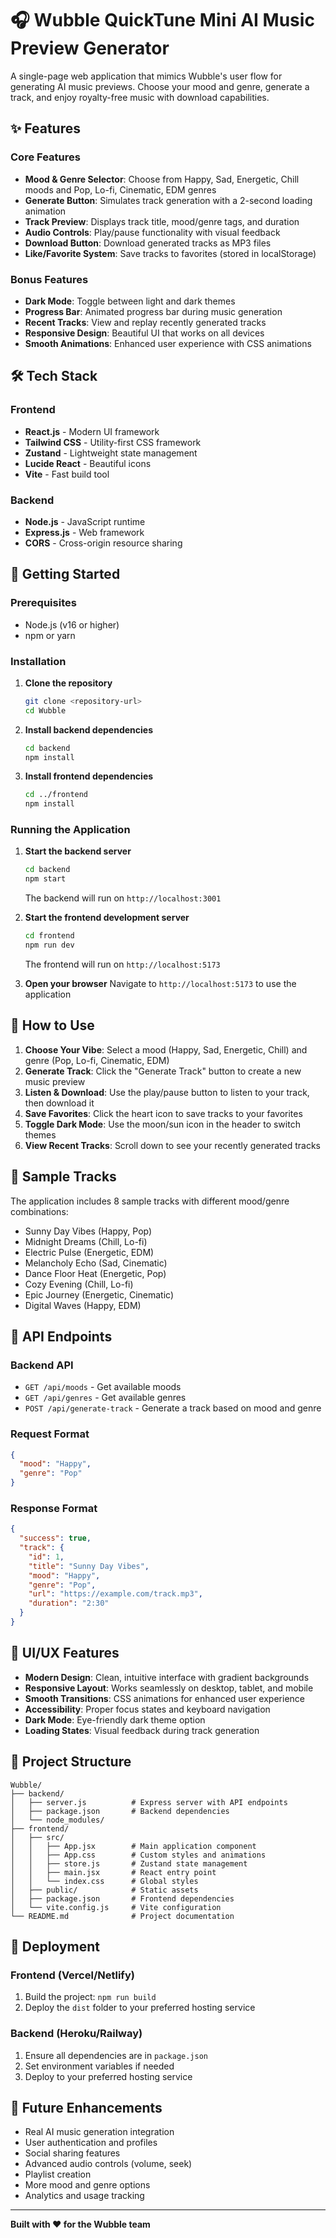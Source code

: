 # 🎧 Wubble QuickTune Mini AI Music Preview Generator

A single-page web application that mimics Wubble's user flow for generating AI music previews. Choose your mood and genre, generate a track, and enjoy royalty-free music with download capabilities.

## ✨ Features

### Core Features
- **Mood & Genre Selector**: Choose from Happy, Sad, Energetic, Chill moods and Pop, Lo-fi, Cinematic, EDM genres
- **Generate Button**: Simulates track generation with a 2-second loading animation
- **Track Preview**: Displays track title, mood/genre tags, and duration
- **Audio Controls**: Play/pause functionality with visual feedback
- **Download Button**: Download generated tracks as MP3 files
- **Like/Favorite System**: Save tracks to favorites (stored in localStorage)

### Bonus Features
- **Dark Mode**: Toggle between light and dark themes
- **Progress Bar**: Animated progress bar during music generation
- **Recent Tracks**: View and replay recently generated tracks
- **Responsive Design**: Beautiful UI that works on all devices
- **Smooth Animations**: Enhanced user experience with CSS animations

## 🛠️ Tech Stack

### Frontend
- **React.js** - Modern UI framework
- **Tailwind CSS** - Utility-first CSS framework
- **Zustand** - Lightweight state management
- **Lucide React** - Beautiful icons
- **Vite** - Fast build tool

### Backend
- **Node.js** - JavaScript runtime
- **Express.js** - Web framework
- **CORS** - Cross-origin resource sharing

## 🚀 Getting Started

### Prerequisites
- Node.js (v16 or higher)
- npm or yarn

### Installation

1. **Clone the repository**
   ```bash
   git clone <repository-url>
   cd Wubble
   ```

2. **Install backend dependencies**
   ```bash
   cd backend
   npm install
   ```

3. **Install frontend dependencies**
   ```bash
   cd ../frontend
   npm install
   ```

### Running the Application

1. **Start the backend server**
   ```bash
   cd backend
   npm start
   ```
   The backend will run on `http://localhost:3001`

2. **Start the frontend development server**
   ```bash
   cd frontend
   npm run dev
   ```
   The frontend will run on `http://localhost:5173`

3. **Open your browser**
   Navigate to `http://localhost:5173` to use the application

## 📱 How to Use

1. **Choose Your Vibe**: Select a mood (Happy, Sad, Energetic, Chill) and genre (Pop, Lo-fi, Cinematic, EDM)
2. **Generate Track**: Click the "Generate Track" button to create a new music preview
3. **Listen & Download**: Use the play/pause button to listen to your track, then download it
4. **Save Favorites**: Click the heart icon to save tracks to your favorites
5. **Toggle Dark Mode**: Use the moon/sun icon in the header to switch themes
6. **View Recent Tracks**: Scroll down to see your recently generated tracks

## 🎵 Sample Tracks

The application includes 8 sample tracks with different mood/genre combinations:
- Sunny Day Vibes (Happy, Pop)
- Midnight Dreams (Chill, Lo-fi)
- Electric Pulse (Energetic, EDM)
- Melancholy Echo (Sad, Cinematic)
- Dance Floor Heat (Energetic, Pop)
- Cozy Evening (Chill, Lo-fi)
- Epic Journey (Energetic, Cinematic)
- Digital Waves (Happy, EDM)

## 🔧 API Endpoints

### Backend API
- `GET /api/moods` - Get available moods
- `GET /api/genres` - Get available genres
- `POST /api/generate-track` - Generate a track based on mood and genre

### Request Format
```json
{
  "mood": "Happy",
  "genre": "Pop"
}
```

### Response Format
```json
{
  "success": true,
  "track": {
    "id": 1,
    "title": "Sunny Day Vibes",
    "mood": "Happy",
    "genre": "Pop",
    "url": "https://example.com/track.mp3",
    "duration": "2:30"
  }
}
```

## 🎨 UI/UX Features

- **Modern Design**: Clean, intuitive interface with gradient backgrounds
- **Responsive Layout**: Works seamlessly on desktop, tablet, and mobile
- **Smooth Transitions**: CSS animations for enhanced user experience
- **Accessibility**: Proper focus states and keyboard navigation
- **Dark Mode**: Eye-friendly dark theme option
- **Loading States**: Visual feedback during track generation

## 📁 Project Structure

```
Wubble/
├── backend/
│   ├── server.js          # Express server with API endpoints
│   ├── package.json       # Backend dependencies
│   └── node_modules/
├── frontend/
│   ├── src/
│   │   ├── App.jsx        # Main application component
│   │   ├── App.css        # Custom styles and animations
│   │   ├── store.js       # Zustand state management
│   │   ├── main.jsx       # React entry point
│   │   └── index.css      # Global styles
│   ├── public/            # Static assets
│   ├── package.json       # Frontend dependencies
│   └── vite.config.js     # Vite configuration
└── README.md              # Project documentation
```

## 🚀 Deployment

### Frontend (Vercel/Netlify)
1. Build the project: `npm run build`
2. Deploy the `dist` folder to your preferred hosting service

### Backend (Heroku/Railway)
1. Ensure all dependencies are in `package.json`
2. Set environment variables if needed
3. Deploy to your preferred hosting service



## 🎯 Future Enhancements

- Real AI music generation integration
- User authentication and profiles
- Social sharing features
- Advanced audio controls (volume, seek)
- Playlist creation
- More mood and genre options
- Analytics and usage tracking

---

**Built with ❤️ for the Wubble team** 